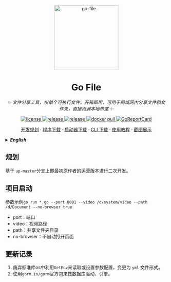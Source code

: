<p align="center">
  <a href="https://github.com/songquanpeng/go-file"><img src="https://user-images.githubusercontent.com/39998050/108494937-1a573e80-72e3-11eb-81c3-5545d7c2ed6e.jpg" width="200" height="200" alt="go-file"></a>
</p>

<div align="center">

# Go File

_✨ 文件分享工具，仅单个可执行文件，开箱即用，可用于局域网内分享文件和文件夹，直接跑满本地带宽 ✨_  

</div>

<p align="center">
  <a href="https://raw.githubusercontent.com/songquanpeng/go-file/master/LICENSE">
    <img src="https://img.shields.io/github/license/songquanpeng/go-file?color=brightgreen" alt="license">
  </a>
  <a href="https://github.com/songquanpeng/go-file/releases/latest">
    <img src="https://img.shields.io/github/v/release/songquanpeng/go-file?color=brightgreen&include_prereleases" alt="release">
  </a>
  <a href="https://github.com/songquanpeng/go-file/releases/latest">
    <img src="https://img.shields.io/github/downloads/songquanpeng/go-file/total?color=brightgreen&include_prereleases" alt="release">
  </a>
  <a href="https://hub.docker.com/repository/docker/justsong/go-file">
    <img src="https://img.shields.io/docker/pulls/justsong/go-file?color=brightgreen" alt="docker pull">
  </a>
  <a href="https://goreportcard.com/report/github.com/songquanpeng/go-file">
  <img src="https://goreportcard.com/badge/github.com/songquanpeng/go-file" alt="GoReportCard">
  </a>
</p>

<p align="center">
  <a href="https://github.com/songquanpeng/go-file/projects/1">开发规划</a>
  ·
  <a href="https://github.com/songquanpeng/go-file/releases">程序下载</a>
  ·
  <a href="https://github.com/songquanpeng/gofile-launcher/releases/latest">启动器下载</a>
  ·
  <a href="https://github.com/songquanpeng/gofile-cli/releases/latest">CLI 下载</a>
  ·
  <a href="https://iamazing.cn/page/LAN-SHARE-使用教程">使用教程</a>
  ·
  <a href="#演示">截图展示</a>
</p>


<details>
<summary><strong><i>English</i></strong></summary>
<div>

Warning: The English version is outdated.

## Description
File sharing tool, can be used to share files in a LAN.

## Features
1. No need to configure environment and there is only a single executable file.
2. Automatically open browser to make you share file more quickly.
3. Generate QR codes for your mobile phone to scan.
4. Easily share all the content of a local dir.

## Usage
*For v0.3.4 and below.*

Just double-click to use with default port `3000` and default token (used to verify identity when user try to delete files) `token`.

If you want to change the port and token, run it like this:`./go-file.exe --port 80 --token private`.

Your can also public a local path by providing a `path` like this : `./go-file.exe --path ./this/is/a/path` 

```
Usage of go-file.exe:
  -host string
        the server's ip address or domain (default "localhost")
  -path string
        specify a local path to public
  -port int
        specify the server listening port. (default 3000)
  -token string
        specify the private token. (default "token")
  -video string
        specify a video folder to public
```

## Demo
Please visit https://go-file.herokuapp.com/ to have a try yourself.

![index page](https://user-images.githubusercontent.com/39998050/130427067-80bf3cc5-5fee-488a-bea5-e323b9458064.png)
![explorer page](https://user-images.githubusercontent.com/39998050/177032568-8af95d7e-87ab-4e60-804b-5e49addfb6ab.png)
![image page](https://user-images.githubusercontent.com/39998050/177032659-c8c68186-09f4-4142-9f57-70bcb4a4cda1.png)
![video page](https://user-images.githubusercontent.com/39998050/177032588-8946abde-a8da-45a2-a389-c16dba9cea34.png)


## Others
[Node.js version is here.](https://github.com/songquanpeng/lan-share)
</div>
</details>

## 规划
基于 `up-master`分支上即最初原作者的运营版本进行二次开发。

## 项目启动
参数示例`go run *.go --port 8001 --video /d/system/video --path /d/Document --no-browser true`
- port：端口
- video：视频路径
- path：共享文件夹目录
- no-browser：不自动打开页面


## 更新记录
1. 废弃标准库os中利用`GetEnv`来读取或设置参数配置，变更为 `yml` 文件形式。
2. 使用`gorm.io/gorm`官方包来做数据库驱动、引擎。



